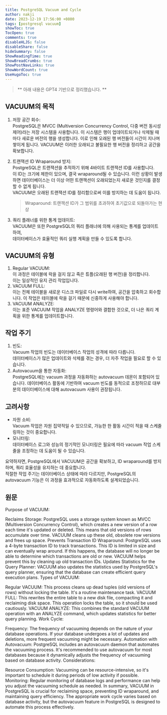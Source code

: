 ```yaml
---
title: PostgreSQL Vacuum and Cycle
author: nakji
date: 2023-12-19 17:56:00 +0800
tags: [postgresql vacuum]
showToc: true
TocOpen: true
comments: true
disableHLJS: false
disableShare: false
hideSummary: false
ShowReadingTime: true
ShowBreadCrumbs: true
ShowPostNavLinks: true
ShowWordCount: true
UseHugoToc: true
---
```


> ** 아래 내용은 GPT4 기반으로 정리했습니다. **

## VACUUM의 목적

1. 저장 공간 회수:    
   PostgreSQL은 MVCC (Multiversion Concurrency Control, 다중 버전 동시성 제어)라는 저장 시스템을 사용합니다.
   이 시스템은 행이 업데이트되거나 삭제될 때마다 새로운 버전의 행을 생성합니다. 이로 인해 오래된 행 버전들이 시간이 지나며 쌓이게 됩니다.
   VACUUM은 이러한 오래되고 불필요한 행 버전을 정리하고 공간을 확보합니다.
2. 트랜잭션 ID Wraparound 방지:    
   PostgreSQL은 트랜잭션을 추적하기 위해 4바이트 트랜잭션 ID를 사용합니다.    
   이 ID는 크기에 제한이 있으며, 결국 wraparound될 수 있습니다.
   이런 상황이 발생하면 데이터베이스는 더 이상 어떤 트랜잭션이 오래되었는지 새로운 것인지를 결정할 수 없게 됩니다.    
   VACUUM은 오래된 트랜잭션 ID를 정리함으로써 이를 방지하는 데 도움이 됩니다.
   
   > Wraparound: 트랜잭션 ID가 그 범위를 초과하여 초기값으로 되돌아가는 현상
3. 쿼리 플래너를 위한 통계 업데이트:    
   VACUUM은 또한 PostgreSQL의 쿼리 플래너에 의해 사용되는 통계를 업데이트하여,    
   데이터베이스가 효율적인 쿼리 실행 계획을 만들 수 있도록 합니다.

## VACUUM의 유형

1. Regular VACUUM:    
   이 과정은 테이블에 락을 걸지 않고 죽은 튜플(오래된 행 버전)을 정리합니다.    
   이는 일상적인 유지 관리 작업입니다.
2. VACUUM FULL:    
   이는 전체 테이블을 새로운 디스크 파일로 다시 write하여, 공간을 압축하고 회수합니다.
   이 작업은 테이블에 락을 걸기 때문에 신중하게 사용해야 합니다.
3. VACUUM ANALYZE:    
   이는 표준 VACUUM 작업을 ANALYZE 명령어와 결합한 것으로, 더 나은 쿼리 계획을 위한 통계를 업데이트합니다.

## 작업 주기

1. 빈도:    
   Vacuum 작업의 빈도는 데이터베이스 작업의 성격에 따라 다릅니다.       
   데이터베이스가 많은 업데이트와 삭제를 겪는 경우, 더 자주 작업을 필요로 할 수 있습니다.
2. Autovacuum을 통한 자동화:    
   PostgreSQL에는 vacuum 과정을 자동화하는 autovacuum 데몬이 포함되어 있습니다.
   데이터베이스 활동에 기반하여 vacuum 빈도를 동적으로 조정하므로 대부분의 데이터베이스에 대해 autovacuum 사용이 권장됩니다.
   
## 고려사항

- 자원 소비:    
  Vacuum 작업은 자원 집약적일 수 있으므로, 가능한 한 활동 시간이 적을 때 스케줄링하는 것이 중요합니다.
- 모니터링:    
  데이터베이스 로그와 성능의 정기적인 모니터링은 필요에 따라 vacuum 작업 스케줄을 조정하는 데 도움이 될 수 있습니다.

    
요약하자면, PostgreSQL에서 VACUUM은 공간을 확보하고, ID wraparound를 방지하며, 쿼리 효율성을 유지하는 데 중요합니다.     
적절한 작업 주기는 데이터베이스 상태에 따라 다르지만, PostgreSQL의 autovacuum 기능은 이 과정을 효과적으로 자동화하도록 설계되었습니다.

## 원문
Purpose of VACUUM:

Reclaims Storage: PostgreSQL uses a storage system known as MVCC (Multiversion Concurrency Control), which creates a new version of a row each time it's updated or deleted. This means that old versions of rows accumulate over time. VACUUM cleans up these old, obsolete row versions and frees up space.
Prevents Transaction ID Wraparound: PostgreSQL uses a 4-byte transaction ID to track transactions. This ID is limited in size and can eventually wrap around. If this happens, the database will no longer be able to determine which transactions are old or new. VACUUM helps prevent this by cleaning up old transaction IDs.
Updates Statistics for the Query Planner: VACUUM also updates the statistics used by PostgreSQL's query planner, ensuring that the database can create efficient query execution plans.
Types of VACUUM:

Regular VACUUM: This process cleans up dead tuples (old versions of rows) without locking the table. It's a routine maintenance task.
VACUUM FULL: This rewrites the entire table to a new disk file, compacting it and reclaiming disk space. This operation locks the table, so it should be used cautiously.
VACUUM ANALYZE: This combines the standard VACUUM operation with an ANALYZE command, which updates statistics for better query planning.
Work Cycle:

Frequency: The frequency of vacuuming depends on the nature of your database operations. If your database undergoes a lot of updates and deletions, more frequent vacuuming might be necessary.
Automation with Autovacuum: PostgreSQL includes an autovacuum daemon that automates the vacuuming process. It's recommended to use autovacuum for most databases because it dynamically adjusts the frequency of vacuuming based on database activity.
Considerations:

Resource Consumption: Vacuuming can be resource-intensive, so it's important to schedule it during periods of low activity if possible.
Monitoring: Regular monitoring of database logs and performance can help you adjust the vacuuming schedule as needed.
In summary, VACUUM in PostgreSQL is crucial for reclaiming space, preventing ID wraparound, and maintaining query efficiency. The appropriate work cycle varies based on database activity, but the autovacuum feature in PostgreSQL is designed to automate this process effectively.
